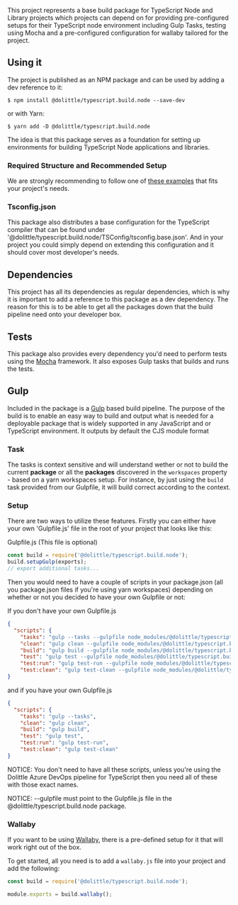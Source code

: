 This project represents a base build package for TypeScript Node and Library projects which projects can depend on for providing pre-configured setups for their TypeScript node environment including Gulp Tasks, testing using Mocha and a pre-configured configuration for wallaby tailored for the project.

## Using it

The project is published as an NPM package and can be used by adding a dev reference to it:

```shell
$ npm install @dolittle/typescript.build.node --save-dev
```

or with Yarn:

```shell
$ yarn add -D @dolittle/typescript.build.node
```

The idea is that this package serves as a foundation for setting up environments for building TypeScript Node applications and libraries.


### Required Structure and Recommended Setup
We are strongly recommending to follow one of [these examples](https://github.com/dolittle-tools/TypeScript.Build.Node/tree/master/Examples) that fits your project's needs.


### Tsconfig.json
This package also distributes a base configuration for the TypeScript compiler that can be found under '@dolittle/typescript.build.node/TSConfig/tsconfig.base.json'. And in your project you could simply depend on extending this configuration and it should cover most developer's needs.


## Dependencies

This project has all its dependencies as regular dependencies, which is why it is important to add a reference to
this package as a dev dependency. The reason for this is to be able to get all the packages down that the
build pipeline need onto your developer box.

## Tests

This package also provides every dependency you'd need to perform tests using the [Mocha](https://mochajs.org/) framework. It also exposes Gulp tasks that builds and runs the tests.

## Gulp

Included in the package is a [Gulp](https://gulpjs.com) based build pipeline. The purpose of the build is to enable an
easy way to build and output what is needed for a deployable package that is widely supported in any JavaScript and or TypeScript environment. It outputs by default the CJS module format

### Task

The tasks is context sensitive and will understand wether or not to build the current **package** or all the **packages**
discovered in the `workspaces` property - based on a yarn workspaces setup. For instance, by just using the `build` task provided from our Gulpfile,
it will build correct according to the context.

### Setup
There are two ways to utilize these features. Firstly you can either have your own 'Gulpfile.js' file in the root of your project that looks like this:

Gulpfile.js (This file is optional)
```js
const build = require('@dolittle/typescript.build.node');
build.setupGulp(exports);
// export additional tasks...
```

Then you would need to have a couple of scripts in your package.json (all you package.json files if you're using yarn workspaces) depending on whether or not you decided to have your own Gulpfile or not:

If you don't have your own Gulpfile.js
```json
{
  "scripts": {
    "tasks": "gulp --tasks --gulpfile node_modules/@dolittle/typescript.build.node/Gulpfile.js",
    "clean": "gulp clean --gulpfile node_modules/@dolittle/typescript.build.node/Gulpfile.js",
    "build": "gulp build --gulpfile node_modules/@dolittle/typescript.build.node/Gulpfile.js",
    "test": "gulp test --gulpfile node_modules/@dolittle/typescript.build.node/Gulpfile.js",
    "test:run": "gulp test-run --gulpfile node_modules/@dolittle/typescript.build.node/Gulpfile.js",
    "test:clean": "gulp test-clean --gulpfile node_modules/@dolittle/typescript.build.node/Gulpfile.js"
}
```

and if you have your own Gulpfile.js
```json
{
  "scripts": {
    "tasks": "gulp --tasks",
    "clean": "gulp clean",
    "build": "gulp build",
    "test": "gulp test",
    "test:run": "gulp test-run",
    "test:clean": "gulp test-clean"
}
```
NOTICE:
You don't need to have all these scripts, unless you're using the Dolittle Azure DevOps pipeline for TypeScript then you need all of these with those exact names.

NOTICE:
--gulpfile must point to the Gulpfile.js file in the @dolittle/typescript.build.node package.


### Wallaby

If you want to be using [Wallaby](https://wallabyjs.com), there is a pre-defined setup for it that will
work right out of the box.

To get started, all you need is to add a `wallaby.js` file into your project and add the following:

```javascript
const build = require('@dolittle/typescript.build.node');

module.exports = build.wallaby();
```
